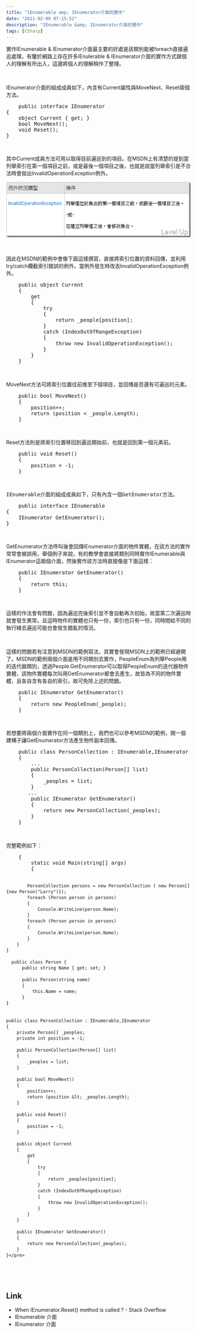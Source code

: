 ```yaml
---
title: "IEnumerable amp; IEnumerator介面的實作"
date: "2011-02-09 07:15:52"
description: "IEnumerable &amp; IEnumerator介面的實作"
tags: [CSharp]
---
```


<p>
	實作IEnumerable &amp; IEnumerator介面最主要的好處是該類別能被foreach直接遍巡處理，有鑒於網路上存在許多IEnulerable &amp; IEnumerator介面的實作方式跟個人的理解有所出入，這邊將個人的理解稍作了整理。</p>
<p>
	 </p>
<p>
	IEnumerator介面的組成成員如下，內含有Current屬性與MoveNext、Reset兩個方法。</p>
<div class="wlWriterSmartContent" id="scid:812469c5-0cb0-4c63-8c15-c81123a09de7:8b6a74b2-a362-4816-abf0-44e67658d24b" style="padding-bottom: 0px; margin: 0px; padding-left: 0px; padding-right: 0px; display: inline; float: none; padding-top: 0px">
	<pre class="c#" name="code">
	public interface IEnumerator
{  
    object Current { get; }
    bool MoveNext();
    void Reset();
}</pre>
</div>
<pre>
 </pre>
<p>
	其中Current成員方法可用以取得目前遍巡到的項目。在MSDN上有清楚的提到當列舉索引在第一個項目之前，或是最後一個項目之後，也就是說當列舉索引是不合法時會拋出InvalidOperationException例外。</p>
<pre>
<img alt="image" border="0" height="152" src="\images\posts\21298\image_thumb.png" style="border-right-width: 0px; border-top-width: 0px; border-bottom-width: 0px; border-left-width: 0px" width="525" /> </pre>
<pre>
 </pre>
<p>
	因此在MSDN的範例中會像下面這樣撰寫，直接將索引位置的資料回傳，並利用try/catch欄截索引錯誤的例外，當例外發生時改丟InvalidOperationException例外。</p>
<div class="wlWriterSmartContent" id="scid:812469c5-0cb0-4c63-8c15-c81123a09de7:868ffcf9-a0f2-4cf9-b9ef-a4395813eac8" style="padding-bottom: 0px; margin: 0px; padding-left: 0px; padding-right: 0px; display: inline; float: none; padding-top: 0px">
	<pre class="c#" name="code">
	public object Current
    {
        get
        {
            try
            {
                return _people[position];
            }
            catch (IndexOutOfRangeException)
            {
                throw new InvalidOperationException();
            }
        }
    }</pre>
</div>
<p>
	 </p>
<p>
	MoveNext方法可將索引位置往前推至下個項目，並回傳是否還有可遍巡的元素。</p>
<div class="wlWriterSmartContent" id="scid:812469c5-0cb0-4c63-8c15-c81123a09de7:a06534f5-18f2-4481-9983-603bb86cae14" style="padding-bottom: 0px; margin: 0px; padding-left: 0px; padding-right: 0px; display: inline; float: none; padding-top: 0px">
	<pre class="c#" name="code">
	public bool MoveNext()
    {
        position++;
        return (position &lt; _people.Length);
    }</pre>
</div>
<pre>
 </pre>
<p>
	Reset方法則是將索引位置移回到遍巡開始前，也就是回到第一個元素前。</p>
<div class="wlWriterSmartContent" id="scid:812469c5-0cb0-4c63-8c15-c81123a09de7:76e299f6-650d-4378-a067-59ead7670635" style="padding-bottom: 0px; margin: 0px; padding-left: 0px; padding-right: 0px; display: inline; float: none; padding-top: 0px">
	<pre class="c#" name="code">
	public void Reset()
    {
        position = -1;
    }</pre>
</div>
<pre>
 </pre>
<pre>
IEnumerable介面的組成成員如下，只有內含一個GetEnumerator方法。</pre>
<div class="wlWriterSmartContent" id="scid:812469c5-0cb0-4c63-8c15-c81123a09de7:9251b31f-24c5-4f4b-a679-368cb7913511" style="padding-bottom: 0px; margin: 0px; padding-left: 0px; padding-right: 0px; display: inline; float: none; padding-top: 0px">
	<pre class="c#" name="code">
	public interface IEnumerable
{
    IEnumerator GetEnumerator();
}
</pre>
</div>
<pre>
 </pre>
<p>
	GetEnumerator方法呼叫後會回傳IEnumerator介面的物件實體，在該方法的實作常常會被誤用，舉個例子來說，有的教學會直接將類別同時實作IEnumerable與IEnumerator這兩個介面，然後實作該方法時直接像是下面這樣：</p>
<div class="wlWriterSmartContent" id="scid:812469c5-0cb0-4c63-8c15-c81123a09de7:8a03af31-3ee9-44a2-922b-024ef3bf78ed" style="padding-bottom: 0px; margin: 0px; padding-left: 0px; padding-right: 0px; display: inline; float: none; padding-top: 0px">
	<pre class="c#" name="code">
	public IEnumerator GetEnumerator()
    {
        return this;
    }</pre>
</div>
<pre>
 </pre>
<p>
	這樣的作法會有問題，因為遍巡完後索引並不會自動再次初始，故當第二次遍巡時就會發生異常。且這時物件的實體也只有一份，索引也只有一份，同時間給不同的執行緒去遍巡可能也會發生錯亂的情況。</p>
<p>
	  </p>
<p>
	這樣的問題若有注意到MSDN的範例寫法，其實會發現MSDN上的範例已經避開了。MSDN的範例兩個介面是用不同類別去實作，PeopleEnum為列舉People用的迭代器類別，透過People.GetEnumerator可以取得PeopleEnum的迭代器物件實體，該物件實體每次叫用GetEnumerator都會去產生，故皆為不同的物件實體，且各自含有各自的索引，故可免除上述的問題。</p>
<div class="wlWriterSmartContent" id="scid:812469c5-0cb0-4c63-8c15-c81123a09de7:1da6a546-ce06-4ea2-b053-1c6b5c479037" style="padding-bottom: 0px; margin: 0px; padding-left: 0px; padding-right: 0px; display: inline; float: none; padding-top: 0px">
	<pre class="c#" name="code">
	public IEnumerator GetEnumerator()
    {
        return new PeopleEnum(_people);
    }</pre>
</div>
<pre>
 </pre>
<p>
	若想要將兩個介面實作在同一個類別上，我們也可以參考MSDN的範例，開ㄧ個建構子讓GetEnumerator方法產生物件副本回傳。</p>
<div class="wlWriterSmartContent" id="scid:812469c5-0cb0-4c63-8c15-c81123a09de7:1c4ad192-0dc1-4f23-a561-f9052e045d8a" style="padding-bottom: 0px; margin: 0px; padding-left: 0px; padding-right: 0px; display: inline; float: none; padding-top: 0px">
	<pre class="c#" name="code">
	public class PersonCollection : IEnumerable,IEnumerator 
    {
        ...
        public PersonCollection(Person[] list)
        {
            _peoples = list;
        }
       ...
        public IEnumerator GetEnumerator()
        {
            return new PersonCollection(_peoples);
        }
    }</pre>
</div>
<p>
	 </p>
<p>
	完整範例如下：</p>
<div class="wlWriterSmartContent" id="scid:812469c5-0cb0-4c63-8c15-c81123a09de7:b1dfd391-5d4f-4deb-8e21-0b10dd93f5a3" style="padding-bottom: 0px; margin: 0px; padding-left: 0px; padding-right: 0px; display: inline; float: none; padding-top: 0px">
	<pre class="c#" name="code">
	{
        static void Main(string[] args)
        {

            PersonCollection persons = new PersonCollection ( new Person[]{new Person("Larry")});
            foreach (Person person in persons)
            {
                Console.WriteLine(person.Name);
            }
            foreach (Person person in persons)
            {
                Console.WriteLine(person.Name);
            } 
        }
    }

      public class Person {
          public string Name { get; set; }

          public Person(string name)
          {
              this.Name = name;
          }
    }


    public class PersonCollection : IEnumerable,IEnumerator 
    {
        private Person[] _peoples;
        private int position = -1;

        public PersonCollection(Person[] list)
        {
            _peoples = list;
        }

        public bool MoveNext()
        {
            position++;
            return (position &lt; _peoples.Length);
        }

        public void Reset()
        {
            position = -1;
        }

        public object Current
        {
            get
            {
                try
                {
                    return _peoples[position];
                }
                catch (IndexOutOfRangeException)
                {
                    throw new InvalidOperationException();
                }
            }
        }

        public IEnumerator GetEnumerator()
        {
            return new PersonCollection(_peoples);
        }
    }</pre>
</div>
<p>
	 </p>
<h2>
	Link</h2>
<ul>
	<li>
		When IEnumerator.Reset() method is called ? - Stack Overflow</li>
	<li>
		IEnumerable 介面</li>
	<li>
		IEnumerator 介面</li>
</ul>
